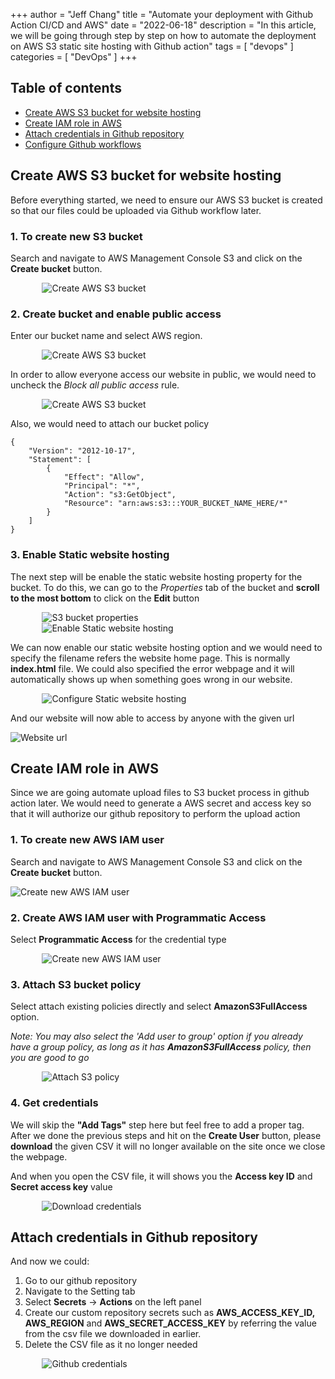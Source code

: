 +++
author = "Jeff Chang"
title = "Automate your deployment with Github Action CI/CD and AWS"
date = "2022-06-18"
description = "In this article, we will be going through step by step on how to automate the deployment on AWS S3 static site hosting with Github action"
tags = [
    "devops"
]
categories = [
	"DevOps"
]
+++

## Table of contents

- [Create AWS S3 bucket for website hosting](#aws-s3-static-website-hosting)
- [Create IAM role in AWS](#aws-iam)
- [Attach credentials in Github repository](#github-credentials)
- [Configure Github workflows](#github-workflows)

## Create AWS S3 bucket for website hosting<a name="aws-s3-static-website-hosting"></a>

Before everything started, we need to ensure our AWS S3 bucket is created so that our files could be uploaded via Github workflow later.

### 1. To create new S3 bucket

Search and navigate to AWS Management Console S3 and click on the **Create bucket** button.

<div style="max-width:80%; margin:0 auto">
    <img src="create_s3_bucket.png" alt="Create AWS S3 bucket" />
</div>

### 2. Create bucket and enable public access

Enter our bucket name and select AWS region.

<div style="max-width:80%; margin:0 auto">
    <img src="s3_bucket.png" alt="Create AWS S3 bucket" />
</div>

<!-- prettier-ignore -->
In order to allow everyone access our website in public, we would need to uncheck the *Block all public access* rule.

<div style="max-width:80%; margin:0 auto">
    <img src="s3_bucket_rules.png" alt="Create AWS S3 bucket" />
</div>

Also, we would need to attach our bucket policy

```
{
    "Version": "2012-10-17",
    "Statement": [
        {
            "Effect": "Allow",
            "Principal": "*",
            "Action": "s3:GetObject",
            "Resource": "arn:aws:s3:::YOUR_BUCKET_NAME_HERE/*"
        }
    ]
}
```

### 3. Enable Static website hosting

The next step will be enable the static website hosting property for the bucket. To do this, we can go to the _Properties_ tab of the bucket and **scroll to the most bottom** to click on the **Edit** button

<div style="max-width:80%; margin:0 auto">
    <img src="bucket_properties.png" alt="S3 bucket properties" />
</div>

<div style="max-width:80%; margin:0 auto">
    <img src="enable_static_hosting.png" alt="Enable Static website hosting" />
</div>

We can now enable our static website hosting option and we would need to specify the filename refers the website home page. This is normally **index.html** file. We could also specified the error webpage and it will automatically shows up when something goes wrong in our website.

<div style="max-width:80%; margin:0 auto">
    <img src="configure_static_website.png" alt="Configure Static website hosting" />
</div>

And our website will now able to access by anyone with the given url

<div style="max-width:100%; margin:0 auto">
    <img src="website_url.png" alt="Website url" />
</div>

## Create IAM role in AWS<a name="aws-iam"></a>

Since we are going automate upload files to S3 bucket process in github action later. We would need to generate a AWS secret and access key so that it will authorize our github repository to perform the upload action

### 1. To create new AWS IAM user

Search and navigate to AWS Management Console S3 and click on the **Create bucket** button.

<div style="max-width:100%; margin:0 auto">
    <img src="create_new_user.png" alt="Create new AWS IAM user" />
</div>

### 2. Create AWS IAM user with Programmatic Access

Select **Programmatic Access** for the credential type

<div style="max-width:80%; margin:0 auto">
    <img src="aws_iam_user.png" alt="Create new AWS IAM user" />
</div>

### 3. Attach S3 bucket policy

Select attach existing policies directly and select **AmazonS3FullAccess** option.

_Note: You may also select the 'Add user to group' option if you already have a group policy, as long as it has **AmazonS3FullAccess** policy, then you are good to go_

<div style="max-width:80%; margin:0 auto">
    <img src="iam_attach_policy.png" alt="Attach S3 policy" />
</div>

### 4. Get credentials

We will skip the **"Add Tags"** step here but feel free to add a proper tag. After we done the previous steps and hit on the **Create User** button, please **download** the given CSV it will no longer available on the site once we close the webpage.

And when you open the CSV file, it will shows you the **Access key ID** and **Secret access key** value

<div style="max-width:80%; margin:0 auto">
    <img src="download_credentials.png" alt="Download credentials" />
</div>

## Attach credentials in Github repository<a name="github-credentials"></a>

And now we could:

1. Go to our github repository
2. Navigate to the Setting tab
3. Select **Secrets** -> **Actions** on the left panel
4. Create our custom repository secrets such as **AWS_ACCESS_KEY_ID, AWS_REGION** and **AWS_SECRET_ACCESS_KEY** by referring the value from the csv file we downloaded in earlier.
5. Delete the CSV file as it no longer needed

<div style="max-width:80%; margin:0 auto">
    <img src="github_credentials.png" alt="Github credentials" />
</div>
